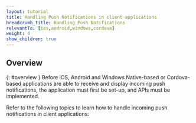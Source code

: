 ```yaml
---
layout: tutorial
title: Handling Push Notifications in client applications
breadcrumb_title: Handling Push Notifications
relevantTo: [ios,android,windows,cordova]
weight: 4
show_children: true
---
```

<!-- NLS_CHARSET=UTF-8 -->
## Overview
{: #overview }
Before iOS, Android and Windows Native-based or Cordova-based applications are able to receive and display incoming push notifications, the application must first be set-up, and APIs must be implemented.

Refer to the following topics to learn how to handle incoming push notifications in client applications: 
